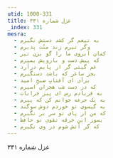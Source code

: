```yaml
---
utid: 1000-331
title: غزل شماره ۳۳۱
_index: 331
mesra:
  - به تیغم گر کشد دستش نگیرم
  - وگر تیرم زند منّت پذیرم
  - کمان ابروی ما را گو بزن تیر
  - که پیش دست و بازویش بمیرم
  - غم گیتی گر از پایم درآرد
  - بجز ساغر که باشد دستگیرم
  - برآی ای آفتابِ صبحِ امید
  - که در دست شب هجران اسیرم
  - به فریادم رس ای پیر خرابات
  - به یک جرعه جوانم کن که پیرم
  - به گیسوی تو خوردم دوش سوگند
  - که من از پای تو سر بر نگیرم
  - بسوز این خرقه تقوی تو حافظ
  - که گر آتش شوم در وی نگیرم
---
```

غزل شماره ۳۳۱
